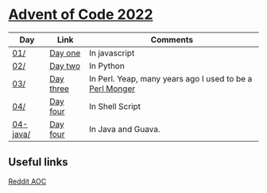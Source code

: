 # [Advent of Code 2022](https://adventofcode.com/2022)

| Day                       |Link                                                         |Comments |
|---------------------------|-------------------------------------------------------------|---------|
|[01/](../../tree/main/Day01)  |[Day one](https://adventofcode.com/2022/day/1)               |In javascript |
|[02/](../../tree/main/Day02)  |[Day two](https://adventofcode.com/2022/day/2)               |In Python |
|[03/](../../tree/main/Day03)  |[Day three](https://adventofcode.com/2022/day/3)             |In Perl. Yeap, many years ago I used to be a [Perl Monger](https://www.perl.com/pub/1999/01/foy.html/)|
|[04/](../../tree/main/Day04)  |[Day four](https://adventofcode.com/2022/day/4)               |In Shell Script |
|[04-java/](../../tree/main/Day04-java)  |[Day four](https://adventofcode.com/2022/day/5)               |In Java and Guava. |

## Useful links
[Reddit AOC](https://www.reddit.com/r/adventofcode/)

